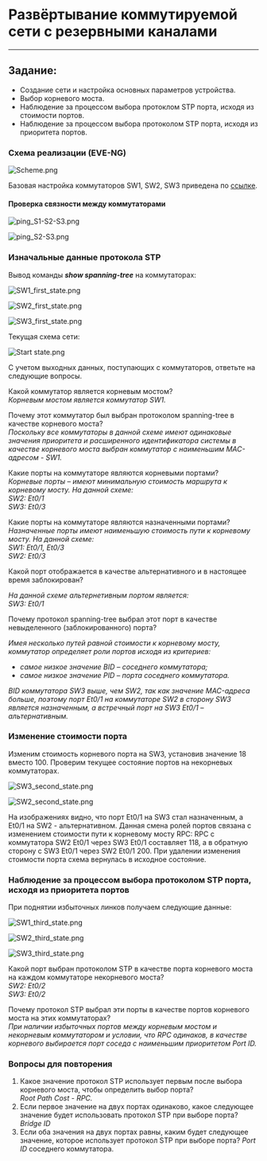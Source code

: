 # Развёртывание коммутируемой сети с резервными каналами

----

## Задание:

* Создание сети и настройка основных параметров устройства.
* Выбор корневого моста.
* Наблюдение за процессом выбора протоклом STP порта, исходя из стоимости портов.
* Наблюдение за процессом выбора протоколом STP порта, исходя из приоритета портов.


### Схема реализации (EVE-NG)

![Scheme.png](img%2FScheme.png)

Базовая настройка коммутаторов SW1, SW2, SW3 приведена по [ссылке](Configs%2Freadme.md).

#### Проверка связности между коммутаторами

![ping_S1-S2-S3.png](img%2Fping_S1-S2-S3.png)

![ping_S2-S3.png](img%2Fping_S2-S3.png)

### Изначальные данные протокола STP

Вывод команды ***show spanning-tree*** на коммутаторах:

![SW1_first_state.png](img%2FSW1_first_state.png)

![SW2_first_state.png](img%2FSW2_first_state.png)

![SW3_first_state.png](img%2FSW3_first_state.png)

Текущая схема сети:

![Start state.png](img%2FStart%20state.png)

С учетом выходных данных, поступающих с коммутаторов, ответьте на следующие вопросы.

Какой коммутатор является корневым мостом?\
*Корневым мостом является коммутатор SW1.*

Почему этот коммутатор был выбран протоколом spanning-tree в качестве корневого моста?\
*Поскольку все коммутаторы в данной схеме имеют одинаковые значения приоритета и расширенного идентификатора системы в качестве корневого моста выбран коммутатор с наименьшим MAC-адресом - SW1.*

Какие порты на коммутаторе являются корневыми портами?\
*Корневые порты – имеют минимальную стоимость маршрута к корневому мосту.
На данной схеме:\
SW2: Et0/1\
SW3: Et0/3*

Какие порты на коммутаторе являются назначенными портами?\
*Назначенные порты имеют наименьшую стоимость пути к корневому мосту.
На данной схеме:\
SW1: Et0/1, Et0/3\
SW2: Et0/3*

Какой порт отображается в качестве альтернативного и в настоящее время заблокирован?

*На данной схеме альтернетивным портом является:\
SW3: Et0/1*

Почему протокол spanning-tree выбрал этот порт в качестве невыделенного (заблокированного) порта?

*Имея несколько путей равной стоимости к корневому мосту, коммутатор определяет роли портов исходя из критериев:*
* *самое низкое значение BID – соседнего коммутатора;*
* *самое низкое значение PID – порта соседнего коммутатора.*
  
*BID коммутатора SW3 выше, чем SW2, так как значение MAC-адреса больше, 
поэтому порт Et0/1 на коммутаторе SW2 в сторону SW3 является назначенным,
а встречный порт на SW3 Et0/1 – альтернативным.*

### Изменение стоимости порта

Изменим стоимость корневого порта на SW3, установив значение 18 вместо 100.
Проверим текущее состояние портов на некорневых коммутаторах.

![SW3_second_state.png](img%2FSW3_second_state.png)

![SW2_second_state.png](img%2FSW2_second_state.png)

На изображениях видно, что порт Et0/1 на SW3 стал назначенным, а Et0/1 на 
SW2 - альтернативном. Данная смена ролей портов связана с изменением стоимости
пути к корневому мосту RPC: RPC с коммутатора SW2 Et0/1 через SW3 Et0/1 
составляет 118, а в обратную сторону с SW3 Et0/1 через SW2 Et0/1 200.
При удалении изменения стоимости порта схема вернулась в исходное состояние.

### Наблюдение за процессом выбора протоколом STP порта, исходя из приоритета портов

При поднятии избыточных линков получаем следующие данные:

![SW1_third_state.png](img%2FSW1_third_state.png)

![SW2_third_state.png](img%2FSW2_third_state.png)

![SW3_third_state.png](img%2FSW3_third_state.png)

Какой порт выбран протоколом STP в качестве порта корневого моста 
на каждом коммутаторе некорневого моста?\
*SW2: Et0/2\
SW3: Et0/2*

Почему протокол STP выбрал эти порты в качестве портов корневого моста
на этих коммутаторах?\
*При наличии избыточных портов между корневым мостом и некорневым
коммутатором и условии, что RPC одинаков, в качестве корневого выбирается
 порт соседа с наименьшим приоритетом Port ID.*

### Вопросы для повторения

1. Какое значение протокол STP использует первым после выбора корневого моста, чтобы определить выбор порта?\
*Root Path Cost - RPC.*
2. Если первое значение на двух портах одинаково, какое следующее значение будет использовать протокол STP при выборе порта?\
*Bridge ID*
3. Если оба значения на двух портах равны, каким будет следующее значение, которое использует протокол STP при выборе порта?
*Port ID* соседнего коммутатора.